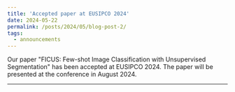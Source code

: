 ```yaml
---
title: 'Accepted paper at EUSIPCO 2024'
date: 2024-05-22
permalink: /posts/2024/05/blog-post-2/
tags:
  - announcements
---
```


Our paper "FICUS: Few-shot Image Classification with Unsupervised Segmentation" has been accepted at EUSIPCO 2024. The paper will be presented at the conference in August 2024.

---